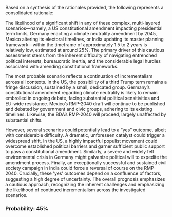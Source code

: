 Based on a synthesis of the rationales provided, the following represents a consolidated rationale:

The likelihood of a significant shift in any of these complex, multi-layered scenarios—namely, a US constitutional amendment impacting presidential term limits, Germany enacting a climate neutrality amendment by 2045, Mexico altering its electoral timelines, or India updating its master planning framework—within the timeframe of approximately 1.5 to 2 years is relatively low, estimated at around 25%. The primary driver of this cautious assessment stems from the inherent difficulty of navigating entrenched political interests, bureaucratic inertia, and the considerable legal hurdles associated with amending constitutional frameworks.

The most probable scenario reflects a continuation of incrementalism across all contexts. In the US, the possibility of a third Trump term remains a fringe discussion, sustained by a small, dedicated group. Germany’s constitutional amendment regarding climate neutrality is likely to remain embroiled in ongoing debate, facing substantial political sensitivities and EU-wide resistance. Mexico’s RMP-2040 draft will continue to be published and debated by government and civic groups, adhering to its existing timelines. Likewise, the BDA’s RMP-2040 will proceed, largely unaffected by substantial shifts.

However, several scenarios could potentially lead to a “yes” outcome, albeit with considerable difficulty. A dramatic, unforeseen catalyst could trigger a widespread shift. In the US, a highly impactful populist movement could overcome established political barriers and garner sufficient public support to pass a constitutional amendment. Similarly, a severe and widely felt environmental crisis in Germany might galvanize political will to expedite the amendment process. Finally, an exceptionally successful and sustained civil society campaign in India could force a reversal of course on the RMP-2040.  Crucially, these 'yes' outcomes depend on a confluence of factors, suggesting a high degree of uncertainty. The overall prognosis emphasizes a cautious approach, recognizing the inherent challenges and emphasizing the likelihood of continued incrementalism across the investigated scenarios.

### Probability: 45%